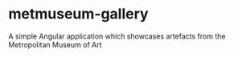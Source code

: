 # metmuseum-gallery
A simple Angular application which showcases artefacts from the Metropolitan Museum of Art
